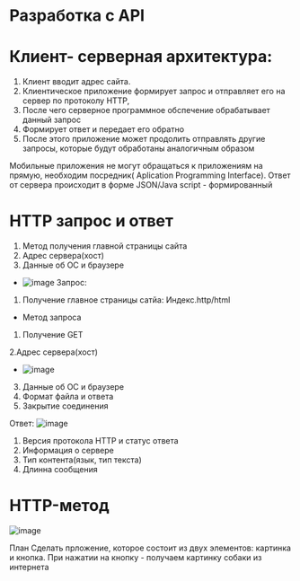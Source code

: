 # Разработка с API

# Клиент- серверная архитектура:
1. Клиент вводит адрес сайта.
2. Клиентическое приложение формирует запрос и отправляет его на сервер по протоколу HTTP,
3. После чего серверное программное обспечение обрабатывает данный запрос
4. Формирует ответ и передает его обратно
5. После этого приложение может продолить отправлять другие запросы, которые будут обработаны аналогичным образом

Мобильные приложения не могут обращаться к приложениям на прямую, необходим посредник( Aplication Programming Interface).
Ответ от сервера происходит в форме JSON/Java script - формированный 

# HTTP запрос и ответ
1. Метод получения главной страницы сайта 
2. Адрес сервера(хост)
3. Данные об ОС и браузере 
 * ![image](https://user-images.githubusercontent.com/97594420/213110593-f4920e07-20c6-4ef2-a597-bbd3edec90b6.png)
 Запрос: 
 1. Получение главное страницы сатйа: Индекс.http/html
 * Метод запроса
 1. Получение GET

2.Адрес сервера(хост)
* ![image](https://user-images.githubusercontent.com/97594420/213111489-2782fc5e-4941-4563-b92d-4bd357e229b4.png)
3. Данные об ОС и браузере
4. Формат файла и ответа 
5. Закрытие соединения 

Ответ: ![image](https://user-images.githubusercontent.com/97594420/213112034-3d6701bf-dad2-4c1c-9051-c2a5d3357371.png)
1. Версия протокола HTTP и статус ответа 
2. Информация о сервере
3. Тип контента(язык, тип текста)
4. Длинна сообщения 



# HTTP-метод

![image](https://user-images.githubusercontent.com/97594420/213112940-86af5ed1-e8e8-4aa9-9ce8-3ce3e5d94f5e.png)


План
Сделать прложение, которое состоит из двух элементов: картинка и кнопка. При нажатии на кнопку - получаем картинку собаки из интернета 
